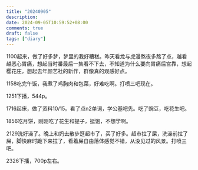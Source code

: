 ```yaml
---
title: "20240905"
description: 
date: 2024-09-05T10:59:52+08:00
comments: true
draft: false
tags: ["diary"]
---
```

1100起来，做了好多梦，梦里的我好糟糕。昨天看龙与虎漫熬夜多熬了点，越看越恶心胃痛，想起当时番最后一集看不下去，不知道为什么要向胃痛后宫靠，想起樱花庄，想起去年颜艺社的新作，群像真的观感好点。

1158吃完午饭，我煮了鸡胸肉和包菜，好难吃啊。打喷三吧现在。

1251下播，544p。

1716起床，做了资料10/15。看了点n2单词，学公基吧先。吃了豌豆，吃花生吧。

1856吃月饼，刚刚吃了花生和提子，挺饱，不想学啊。

2129洗好澡了。晚上和妈去散步逛超市了，买了好多。超市拉了屎，洗澡前拉了屎，脚快麻时跪下来拉了，看着屎自由落体感觉不错，从没见过的风景。打喷三吧。

2326下播，700p左右。
